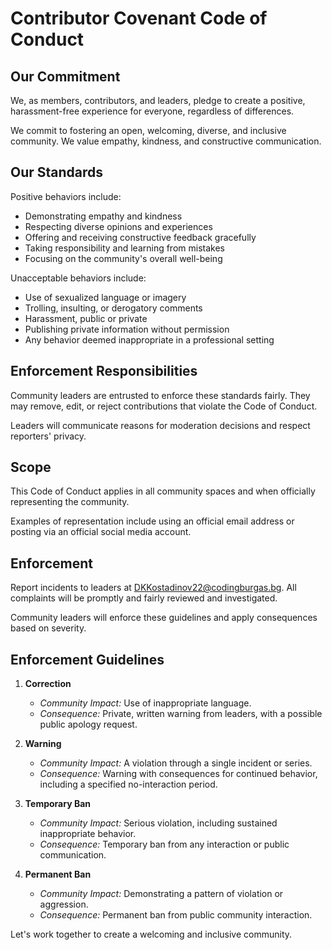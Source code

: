 # Contributor Covenant Code of Conduct

## Our Commitment

We, as members, contributors, and leaders, pledge to create a positive, harassment-free experience for everyone, regardless of differences.

We commit to fostering an open, welcoming, diverse, and inclusive community. We value empathy, kindness, and constructive communication.

## Our Standards

Positive behaviors include:

- Demonstrating empathy and kindness
- Respecting diverse opinions and experiences
- Offering and receiving constructive feedback gracefully
- Taking responsibility and learning from mistakes
- Focusing on the community's overall well-being

Unacceptable behaviors include:

- Use of sexualized language or imagery
- Trolling, insulting, or derogatory comments
- Harassment, public or private
- Publishing private information without permission
- Any behavior deemed inappropriate in a professional setting

## Enforcement Responsibilities

Community leaders are entrusted to enforce these standards fairly. They may remove, edit, or reject contributions that violate the Code of Conduct.

Leaders will communicate reasons for moderation decisions and respect reporters' privacy.

## Scope

This Code of Conduct applies in all community spaces and when officially representing the community.

Examples of representation include using an official email address or posting via an official social media account.

## Enforcement

Report incidents to leaders at DKKostadinov22@codingburgas.bg. All complaints will be promptly and fairly reviewed and investigated.

Community leaders will enforce these guidelines and apply consequences based on severity.

## Enforcement Guidelines

1. **Correction**
   - *Community Impact:* Use of inappropriate language.
   - *Consequence:* Private, written warning from leaders, with a possible public apology request.

2. **Warning**
   - *Community Impact:* A violation through a single incident or series.
   - *Consequence:* Warning with consequences for continued behavior, including a specified no-interaction period.

3. **Temporary Ban**
   - *Community Impact:* Serious violation, including sustained inappropriate behavior.
   - *Consequence:* Temporary ban from any interaction or public communication.

4. **Permanent Ban**
   - *Community Impact:* Demonstrating a pattern of violation or aggression.
   - *Consequence:* Permanent ban from public community interaction.

Let's work together to create a welcoming and inclusive community.
